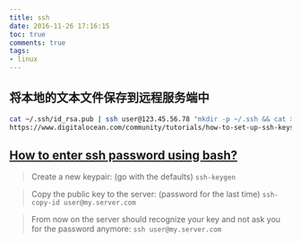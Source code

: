 ```yaml
---
title: ssh
date: 2016-11-26 17:16:15
toc: true
comments: true
tags:
- linux
---
```


## 将本地的文本文件保存到远程服务端中
```sh
cat ~/.ssh/id_rsa.pub | ssh user@123.45.56.78 "mkdir -p ~/.ssh && cat >>  ~/.ssh/authorized_keys"
https://www.digitalocean.com/community/tutorials/how-to-set-up-ssh-keys--2
```

## [How to enter ssh password using bash? ](https://stackoverflow.com/questions/16928004/how-to-enter-ssh-password-using-bash)

> Create a new keypair: (go with the defaults)
> `ssh-keygen`

> Copy the public key to the server: (password for the last time)
> `ssh-copy-id user@my.server.com`

> From now on the server should recognize your key and not ask you for the password anymore:
> `ssh user@my.server.com`